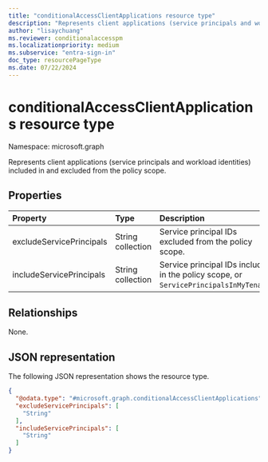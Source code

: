 ```yaml
---
title: "conditionalAccessClientApplications resource type"
description: "Represents client applications (service principals and workload identities) included in and excluded from the policy scope."
author: "lisaychuang"
ms.reviewer: conditionalaccesspm
ms.localizationpriority: medium
ms.subservice: "entra-sign-in"
doc_type: resourcePageType
ms.date: 07/22/2024
---
```


# conditionalAccessClientApplications resource type

Namespace: microsoft.graph

Represents client applications (service principals and workload identities) included in and excluded from the policy scope.

## Properties
|Property|Type|Description|
|:---|:---|:---|
|excludeServicePrincipals|String collection|Service principal IDs excluded from the policy scope.|
|includeServicePrincipals|String collection|Service principal IDs included in the policy scope, or `ServicePrincipalsInMyTenant`. |

## Relationships
None.

## JSON representation
The following JSON representation shows the resource type.
<!-- {
  "blockType": "resource",
  "@odata.type": "microsoft.graph.conditionalAccessClientApplications"
}
-->
``` json
{
  "@odata.type": "#microsoft.graph.conditionalAccessClientApplications",
  "excludeServicePrincipals": [
    "String"
  ],
  "includeServicePrincipals": [
    "String"
  ]
}
```

